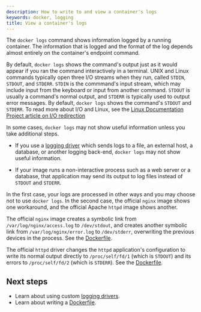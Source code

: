 ```yaml
---
description: How to write to and view a container's logs
keywords: docker, logging
title: View a container's logs
---
```


The `docker logs` command shows information logged by a running container. The
information that is logged and the format of the log depends almost entirely on
the container's endpoint command.

By default, `docker logs` shows the command's output just as it would appear if
you ran the command interactively in a terminal. UNIX and Linux commands
typically open three I/O streams when they run, called `STDIN`, `STDOUT`, and
`STDERR`. `STDIN` is the commmand's input stream, which may include input from
the keyboard or input from another command. `STDOUT` is usually a command's
normal output, and `STDERR` is typically used to output error messages. By
default, `docker logs` shows the command's `STDOUT` and `STDERR`. To read more
about I/O and Linux, see the
[Linux Documentation Project article on I/O redirection](http://www.tldp.org/LDP/abs/html/io-redirection.html)

In some cases, `docker logs` may not show useful information unless you take
additional steps.

- If you use a [logging driver](overview.md) which sends logs to a file, an
  external host, a database, or another logging back-end, `docker logs` may not
  show useful information.

- If your image runs a non-interactive process such as a web server or a
  database, that application may send its output to log files instead of `STDOUT`
  and `STDERR`.

In the first case, your logs are processed in other ways and you may choose not
to use `docker logs`. In the second case, the official `nginx` image shows one
workaround, and the official Apache `httpd` image shows another.

The official `nginx` image creates a symbolic link from
`/var/log/nginx/access.log` to `/dev/stdout`, and creates another symbolic link
from `/var/log/nginx/error.log` to `/dev/stderr`, overwriting the previous
devices in the process. See the
[Dockerfile](https://github.com/nginxinc/docker-nginx/blob/8921999083def7ba43a06fabd5f80e4406651353/mainline/jessie/Dockerfile#L21-L23).

The official `httpd` driver changes the `httpd` application's configuration to
write its normal output directly to `/proc/self/fd/1` (which is `STDOUT`) and
its errors to `/proc/self/fd/2` (which is `STDERR`). See the
[Dockerfile](https://github.com/docker-library/httpd/blob/b13054c7de5c74bbaa6d595dbe38969e6d4f860c/2.2/Dockerfile#L72-L75).

## Next steps

- Learn about using custom [logging drivers](overview.md).
- Learn about writing a [Dockerfile](../reference/builder.md).
